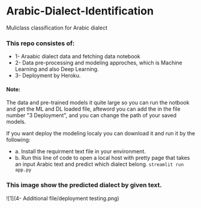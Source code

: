 # Arabic-Dialect-Identification
Muliclass classification for Arabic dialect

### This repo consistes of:
* 1- Araabic dialect data and fetching data notebook
* 2- Data pre-processing and modeling approches, which is Machine Learning and also Deep Learning.
* 3- Deployment by Heroku.

#### Note:
The data and pre-trained models it quite large so you can run the notbook and get the ML and DL loaded file, afteword you can add the in the file number "3 Deployment", and you can change the path of your saved models.

If you want deploy the modeling localy you can download it and run it by the following:
  * a. Install the requirment text file in your environment.
  * b. Run this line of code to open a local host with pretty page that takes an input Arabic text and predict which dialect belong.
    `streamlit run app.py`

### This image show the predicted dialect by given text.
![1](4- Additional file/deployment testing.png)

